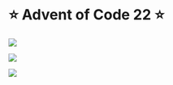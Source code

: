 # ⭐️ Advent of Code 22 ⭐️

![](https://img.shields.io/badge/day%20📅-1-blue)
  
![](https://img.shields.io/badge/stars%20⭐-2-yellow)
  
![](https://img.shields.io/badge/days%20completed-1-red)

